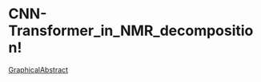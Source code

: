 # CNN-Transformer_in_NMR_decomposition!
[GraphicalAbstract](https://github.com/user-attachments/assets/62d9792b-7ebf-4527-a50e-5018117798d6)
